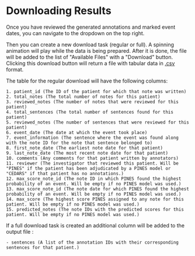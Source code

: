 # Downloading Results

Once you have reviewed the generated annotations and marked event dates, you can navigate to the dropdown on the top right. 

Then you can create a new download task (regular or full). A spinning animation will play while the data is being prepared. After it is done, the file will be added to the list of "Available Files" with a "Download" button. Clicking this download button will return a file with tabular data in [.csv](https://en.wikipedia.org/wiki/Comma-separated_values) format. 


The table for the regular download will have the following columns:

    1. patient_id (The ID of the patient for which that note was written)
    2. total_notes (The total number of notes for this patient)
    3. reviewed_notes (The number of notes that were reviewed for this patient)
    4. total_sentences (The total number of sentences found for this patient)
    5. reviewed_notes (The number of sentences that were reviewed for this patient)
    6. event_date (The date at which the event took place)
    7. event_information (The sentence where the event was found along with the note ID for the note that sentence belonged to)
    8. first_note_date (The earliest note date for that patient)
    9. last_note_date (The most recent note date for that patient)
    10. comments (Any comments for that patient written by annotators)
    11. reviewer (The investigator that reviewed this patient. Will be "PINES" if the patient has been adjudicated by a PINES model or "CEDARS" if that patient has no annotations.)
    12. max_score_note_id (The note ID in which PINES found the highest probability of an event. Will be empty if no PINES model was used.)
    13. max_score_note_id (The note date for which PINES found the highest probability of an event. Will be empty if no PINES model was used.)
    14. max_score (The highest score PINES assigned to any note for this patient. Will be empty if no PINES model was used.)
    15. predicted_notes (The note IDs with the predicted scores for this patient. Will be empty if no PINES model was used.)

If a full download task is created an additional column will be added to the output file :

    - sentences (A list of the annotation IDs with their corresponding sentences for that patient.)